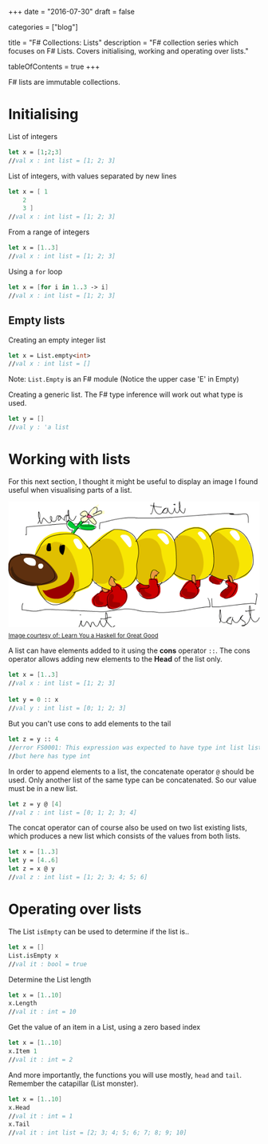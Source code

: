 +++
date = "2016-07-30"
draft = false

categories = ["blog"]

title = "F# Collections: Lists"
description = "F# collection series which focuses on F# Lists. Covers initialising, working and operating over lists."

tableOfContents = true 
+++

F# lists are immutable collections.

# Initialising

List of integers

``` fsharp
let x = [1;2;3]
//val x : int list = [1; 2; 3]
```

List of integers, with values separated by new lines

``` fsharp
let x = [ 1
    2
    3 ]
//val x : int list = [1; 2; 3]
```

From a range of integers

``` fsharp
let x = [1..3]
//val x : int list = [1; 2; 3]
```

Using a `for` loop

``` fsharp
let x = [for i in 1..3 -> i]
//val x : int list = [1; 2; 3]
```

## Empty lists

Creating an empty integer list

``` fsharp
let x = List.empty<int>
//val x : int list = []
```

Note: `List.Empty` is an F# module (Notice the upper case 'E' in Empty)

Creating a generic list. The F# type inference will work out what type is used.

``` fsharp
let y = []
//val y : 'a list
```

# Working with lists

For this next section, I thought it might be useful to display an image I found useful when visualising parts of a list. 

![alt text](/images/listmonster.png "List monster")
<sub><a href="http://learnyouahaskell.com/starting-out#an-intro-to-lists" target="_blank">Image courtesy of: Learn You a Haskell for Great Good</a></sub>

A list can have elements added to it using the **cons** operator `::`.
The cons operator allows adding new elements to the **Head** of the list only. 

``` fsharp
let x = [1..3]
//val x : int list = [1; 2; 3]

let y = 0 :: x
//val y : int list = [0; 1; 2; 3]
```

But you can't use cons to add elements to the tail
``` fsharp
let z = y :: 4
//error FS0001: This expression was expected to have type int list list    
//but here has type int    
```

In order to append elements to a list, the concatenate operator `@` should be used. Only another list of the same type can be concatenated. So our value must be in a new list. 
``` fsharp
let z = y @ [4]
//val z : int list = [0; 1; 2; 3; 4]
```

The concat operator can of course also be used on two list existing lists, which produces a new list which consists of the values from both lists.
``` fsharp
let x = [1..3]
let y = [4..6]
let z = x @ y
//val z : int list = [1; 2; 3; 4; 5; 6]
```

# Operating over lists

The List `isEmpty` can be used to determine if the list is.. 
``` fsharp
let x = []
List.isEmpty x 
//val it : bool = true
```

Determine the List length
``` fsharp
let x = [1..10]
x.Length
//val it : int = 10 
```

Get the value of an item in a List, using a zero based index
``` fsharp
let x = [1..10]
x.Item 1
//val it : int = 2
```

And more importantly, the functions you will use mostly, `head` and `tail`. Remember the catapillar (List monster).
``` fsharp
let x = [1..10]
x.Head
//val it : int = 1
x.Tail
//val it : int list = [2; 3; 4; 5; 6; 7; 8; 9; 10]
```
